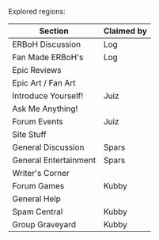 Explored regions:


| Section               | Claimed by |
| --------------------- | ---------- |
| ERBoH Discussion      | Log        |
| Fan Made ERBoH's      | Log        |
| Epic Reviews          |            |
| Epic Art / Fan Art    |            |
| Introduce Yourself!   | Juiz       |
| Ask Me Anything!      |            |
| Forum Events          | Juiz       |
| Site Stuff            |            |
| General Discussion    | Spars      |
| General Entertainment | Spars      |
| Writer's Corner       |            |
| Forum Games           | Kubby      |
| General Help          |            |
| Spam Central          | Kubby      |
| Group Graveyard       | Kubby      |
